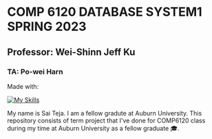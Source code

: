 #                                        COMP 6120 DATABASE SYSTEM1 SPRING 2023
##                                       Professor: Wei-Shinn Jeff Ku
###                                      TA:        Po-wei Harn

Made with:

[![My Skills](https://skills.thijs.gg/icons?i=php,html,css,js,mysql)](https://skills.thijs.gg)

My name is Sai Teja. I am a fellow gradute at Auburn University.
This repository consists of term project that I've done for COMP6120 class during my time at Auburn University as a fellow graduate 🎓.
